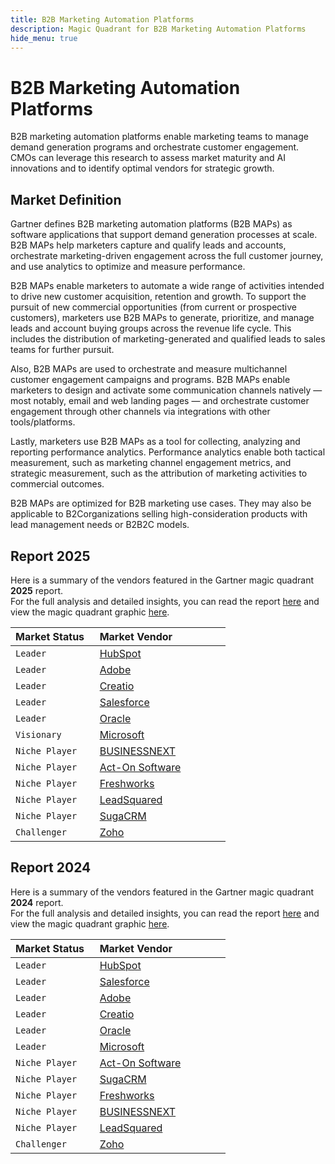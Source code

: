 ```yaml
---
title: B2B Marketing Automation Platforms
description: Magic Quadrant for B2B Marketing Automation Platforms
hide_menu: true
---
```


# B2B Marketing Automation Platforms

B2B marketing automation platforms enable marketing teams to manage demand generation programs and orchestrate customer engagement. CMOs can leverage this research to assess market maturity and AI innovations and to identify optimal vendors for strategic growth.

## Market Definition

Gartner defines B2B marketing automation platforms (B2B MAPs) as software applications that support demand generation processes at scale. B2B MAPs help marketers capture and qualify leads and accounts, orchestrate marketing-driven engagement across the full customer journey, and use analytics to optimize and measure performance.

B2B MAPs enable marketers to automate a wide range of activities intended to drive new customer acquisition, retention and growth. To support the pursuit of new commercial opportunities (from current or prospective customers), marketers use B2B MAPs to generate, prioritize, and manage leads and account buying groups across the revenue life cycle. This includes the distribution of marketing-generated and qualified leads to sales teams for further pursuit.

Also, B2B MAPs are used to orchestrate and measure multichannel customer engagement campaigns and programs. B2B MAPs enable marketers to design and activate some communication channels natively — most notably, email and web landing pages — and orchestrate customer engagement through other channels via integrations with other tools/platforms.

Lastly, marketers use B2B MAPs as a tool for collecting, analyzing and reporting performance analytics. Performance analytics enable both tactical measurement, such as marketing channel engagement metrics, and strategic measurement, such as the attribution of marketing activities to commercial outcomes.

B2B MAPs are optimized for B2B marketing use cases. They may also be applicable to B2Corganizations selling high-consideration products with lead management needs or B2B2C models.

## Report 2025

Here is a summary of the vendors featured in the Gartner magic quadrant **2025** report. <br/>For the full analysis and detailed insights, you can read the report
<a href="/docs/2025/b2b-marketing-automation-platforms.pdf" target="_blank" rel="noopener noreferrer">here</a>
and view the magic quadrant graphic
<a href="/docs/2025/b2b-marketing-automation-platforms.png" target="_blank" rel="noopener noreferrer">here</a>.

| Market Status   | Market Vendor                                  |
| --------------- | ---------------------------------------------- |
| `Leader`        | [HubSpot](/vendors/hubspot.md)                 |
| `Leader`        | [Adobe](/vendors/adobe.md)                     |
| `Leader`        | [Creatio](/vendors/creatio.md)                 |
| `Leader`        | [Salesforce](/vendors/salesforce.md)           |
| `Leader`        | [Oracle](/vendors/oracle.md)                   |
| `Visionary`     | [Microsoft](/vendors/microsoft.md)             |
| `Niche Player`  | [BUSINESSNEXT](/vendors/businessnext.md)       |
| `Niche Player`  | [Act-On Software](/vendors/act-on-software.md) |
| `Niche Player`  | [Freshworks](/vendors/freshworks.md)           |
| `Niche Player`  | [LeadSquared](/vendors/leadsquared.md)         |
| `Niche Player`  | [SugaCRM](/vendors/sugacrm.md)                 |
| `Challenger`    | [Zoho](/vendors/zoho.md)                       |

## Report 2024

Here is a summary of the vendors featured in the Gartner magic quadrant **2024** report. <br/>For the full analysis and detailed insights, you can read the report
<a href="/docs/2024/b2b-marketing-automation-platforms.pdf" target="_blank" rel="noopener noreferrer">here</a>
and view the magic quadrant graphic
<a href="/docs/2024/b2b-marketing-automation-platforms.png" target="_blank" rel="noopener noreferrer">here</a>.

| Market Status   | Market Vendor                                  |
| --------------- | ---------------------------------------------- |
| `Leader`        | [HubSpot](/vendors/hubspot.md)                 |
| `Leader`        | [Salesforce](/vendors/salesforce.md)           |
| `Leader`        | [Adobe](/vendors/adobe.md)                     |
| `Leader`        | [Creatio](/vendors/creatio.md)                 |
| `Leader`        | [Oracle](/vendors/oracle.md)                   |
| `Leader`        | [Microsoft](/vendors/microsoft.md)             |
| `Niche Player`  | [Act-On Software](/vendors/act-on-software.md) |
| `Niche Player`  | [SugaCRM](/vendors/sugacrm.md)                 |
| `Niche Player`  | [Freshworks](/vendors/freshworks.md)           |
| `Niche Player`  | [BUSINESSNEXT](/vendors/businessnext.md)       |
| `Niche Player`  | [LeadSquared](/vendors/leadsquared.md)         |
| `Challenger`    | [Zoho](/vendors/zoho.md)                       |
